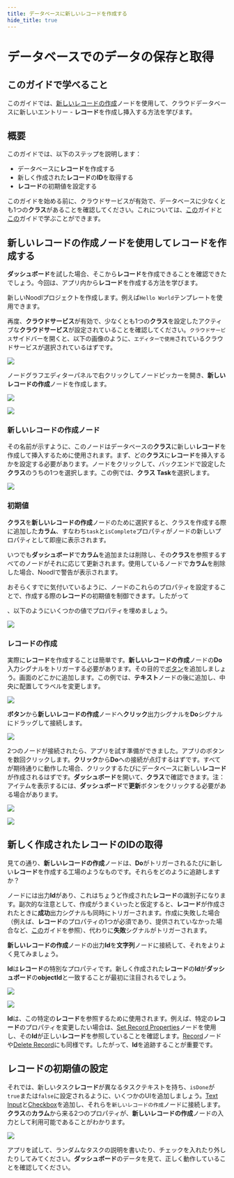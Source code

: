 ```yaml
---
title: データベースに新しいレコードを作成する
hide_title: true
---
```


# データベースでのデータの保存と取得

## このガイドで学べること

このガイドでは、[新しいレコードの作成](/nodes/data/cloud-data/create-new-record)ノードを使用して、クラウドデータベースに新しいエントリー - **レコード**を作成し挿入する方法を学びます。

## 概要

このガイドでは、以下のステップを説明します：

- データベースに**レコード**を作成する
- 新しく作成された**レコード**の**ID**を取得する
- **レコード**の初期値を設定する

このガイドを始める前に、クラウドサービスが有効で、データベースに少なくとも1つの**クラス**があることを確認してください。これについては、[この](/docs/guides/cloud-data/creating-a-backend)ガイドと[この](/docs/guides/cloud-data/creating-a-class)ガイドで学ぶことができます。

## 新しいレコードの作成ノードを使用してレコードを作成する

**ダッシュボード**を試した場合、そこから**レコード**を作成できることを確認できたでしょう。今回は、アプリ内から**レコード**を作成する方法を学びます。

新しいNoodlプロジェクトを作成します。例えば`Hello World`テンプレートを使用できます。

再度、**クラウドサービス**が有効で、少なくとも1つの**クラス**を設定したアクティブな**クラウドサービス**が設定されていることを確認してください。`クラウドサービス`サイドバーを開くと、以下の画像のように、`エディターで使用`されているクラウドサービスが選択されているはずです。

<div className="ndl-image-with-background l">

![](/docs/guides/cloud-data/creating-new-database-records/cloud-service-active.png)

</div>

ノードグラフエディターパネルで右クリックしてノードピッカーを開き、**新しいレコードの作成**ノードを作成します。

<div className="ndl-image-with-background l">

![](/docs/guides/cloud-data/creating-new-database-records/node-picker-1.png)

![](/docs/guides/cloud-data/creating-new-database-records/create-new-record-1.png)

</div>

### 新しいレコードの作成ノード

その名前が示すように、このノードはデータベースの**クラス**に新しい**レコード**を作成して挿入するために使用されます。まず、どの**クラス**に**レコード**を挿入するかを設定する必要があります。ノードをクリックして、バックエンドで設定した**クラス**のうちの1つを選択します。この例では、**クラス** **Task**を選択します。

<div className="ndl-image-with-background">

![](/docs/guides/cloud-data/creating-new-database-records/create-new-record-2.png)

</div>

### 初期値

**クラス**を**新しいレコードの作成**ノードのために選択すると、クラスを作成する際に追加した**カラム**、すなわち`task`と`isComplete`プロパティがノードの新しいプロパティとして即座に表示されます。

いつでも**ダッシュボード**で**カラム**を追加または削除し、その**クラス**を参照するすべてのノードがそれに応じて更新されます。使用しているノードで**カラム**を削除した場合、Noodlで警告が表示されます。

おそらくすでに気付いているように、ノードのこれらのプロパティを設定することで、作成する際の**レコード**の初期値を制御できます。したがって

、以下のようにいくつかの値でプロパティを埋めましょう。

<div className="ndl-image-with-background">

![](/docs/guides/cloud-data/creating-new-database-records/create-new-record-3.png)

</div>

### レコードの作成

実際に**レコード**を作成することは簡単です。**新しいレコードの作成**ノードの**Do**入力シグナルをトリガーする必要があります。その目的で[ボタン](/nodes/ui-controls/button)を追加しましょう。画面のどこかに追加します。この例では、**テキスト**ノードの後に追加し、中央に配置してラベルを変更します。

<div className="ndl-image-with-background l">

![](/docs/guides/cloud-data/creating-new-database-records/app1.png)

</div>

**ボタン**から**新しいレコードの作成**ノードへ**クリック**出力シグナルを**Do**シグナルにドラッグして接続します。

<div className="ndl-image-with-background l">

![](/docs/guides/cloud-data/creating-new-database-records/connecting-1.png)

</div>

2つのノードが接続されたら、アプリを試す準備ができました。アプリのボタンを数回クリックします。**クリック**から**Do**への接続が点灯するはずです。すべてが期待通りに動作した場合、クリックするたびにデータベースに新しい**レコード**が作成されるはずです。**ダッシュボード**を開いて、**クラス**で確認できます。注：アイテムを表示するには、**ダッシュボード**で**更新**ボタンをクリックする必要がある場合があります。

<div className="ndl-image-with-background xl">

![](/docs/guides/cloud-data/creating-new-database-records/create-record.gif)

![](/docs/guides/cloud-data/creating-new-database-records/dashboard-1.png)

</div>

## 新しく作成されたレコードのIDの取得

見ての通り、**新しいレコードの作成**ノードは、**Do**がトリガーされるたびに新しい**レコード**を作成する工場のようなものです。それらをどのように追跡しますか？

ノードには出力**Id**があり、これはちょうど作成された**レコード**の識別子になります。副次的な注意として、作成がうまくいったと仮定すると、**レコード**が作成されたときに**成功**出力シグナルも同時にトリガーされます。作成に失敗した場合（例えば、**レコード**のプロパティの1つが必須であり、提供されていなかった場合など、[この](/docs/guides/cloud-data/creating-a-class/)ガイドを参照）、代わりに**失敗**シグナルがトリガーされます。

**新しいレコードの作成**ノードの出力**Id**を**文字列**ノードに接続して、それをよりよく見てみましょう。

**Id**は**レコード**の特別なプロパティです。新しく作成された**レコード**の**Id**が**ダッシュボード**の**objectId**と一致することが最初に注目されるでしょう。

<div className="ndl-image-with-background xl">

![](/docs/guides/cloud-data/creating-new-database-records/inspect-id.png)

![](/docs/guides/cloud-data/creating-new-database-records/inspect-2.png)

</div>

**Id**は、この特定の**レコード**を参照するために使用されます。例えば、特定の**レコード**のプロパティを変更したい場合は、[Set Record Properties](/nodes/data/cloud-data/set-record-properties)ノードを使用し、その**Id**が正しい**レコード**を参照していることを確認します。[Record](/nodes/data/cloud-data/record)ノードや[Delete Record](/nodes/data/cloud-data/delete-record)にも同様です。したがって、**Id**を追跡することが重要です。

## レコードの初期値の設定

それでは、新しいタスク**レコード**が異なるタスクテキストを持ち、`isDone`が`true`または`false`に設定されるように、いくつかのUIを追加しましょう。[Text Input](/nodes/ui-controls/text-input)と[Checkbox](/nodes/ui-controls/checkbox/)を追加し、それらを`新しいレコードの作成`ノードに接続します。**クラス**の**カラム**から来る2つのプロパティが、**新しいレコードの作成**ノードの入力として利用可能であることがわかります。

<div className="ndl-image-with-background xl">

![](/docs/guides/cloud-data/creating-new-database-records/initial-props.png)

</div>

アプリを試して、ランダムなタスクの説明を書いたり、チェックを入れたり外したりしてみてください。**ダッシュボード**のデータを見て、正しく動作していることを確認してください。